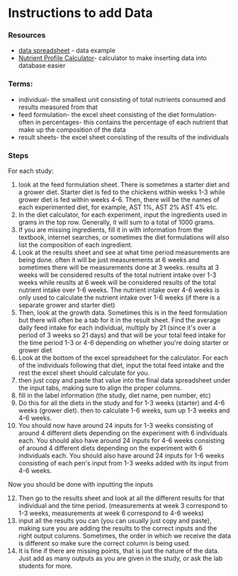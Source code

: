 # Instructions to add Data

### Resources 
- [data spreadsheet](https://1drv.ms/x/s!AhTsi-CmQfC04VFGd7PxzzuIcFev?e=LiwwHb&nav=MTVfezE0M0JEQTJBLTY1NzgtNEZBNC05MTRFLTdDNjVDRkExMEJBQX0) - data example
- [Nutrient Profile Calculator](https://1drv.ms/x/s!AhTsi-CmQfC04U-HmMr5EqZ26ZC4?e=bDB5xT&nav=MTVfe0IyNUNBOUQ1LTM5MkUtNEE0Ny04NjFGLTE5NjA1QjhDMkEwQX0)- calculator to make inserting data into database easier

### Terms:
- individual- the smallest unit consisting of total nutrients consumed and results measured from that 
- feed formulation- the excel sheet consisting of the diet formulation- often in percentages- this contains the percentage of each nutrient that make up the composition of the data
- result sheets- the excel sheet consisting of the results of the individuals 

### Steps 

For each study: 
1. look at the feed formulation sheet. There is sometimes a starter diet and a grower diet. Starter diet is fed to the chickens within weeks 1-3 while grower diet is fed within weeks 4-6. Then, there will be the names of each experimented diet, for example, AST 1%, AST 2% AST 4% etc.
2. In the diet calculator, for each experiment, input the ingredients used in grams in the top row. Generally, it will sum to a total of 1000 grams.
3. If you are missing ingredients, fill it in with information from the textbook, internet searches, or sometimes the diet formulations will also list the composition of each ingredient.
4. Look at the results sheet and see at what time period measurements are being done. often it will be just measurements at 6 weeks and sometimes there will be measurements done at 3 weeks. results at 3 weeks will be considered results of the total nutrient intake over 1-3 weeks while reuslts at 6 week will be considered results of the total nutrient intake over 1-6 weeks. The nutrient intake over 4-6 weeks is only used to calculate the nutrient intake over 1-6 weeks (if there is a separate grower and starter diet)
5. Then, look at the growth data. Sometimes this is in the feed formulation but there will often be a tab for it in the result sheet. Find the average daily feed intake for each individual, multiply by 21 (since it's over a period of 3 weeks so 21 days) and that will be your total feed intake for the time period 1-3 or 4-6 depending on whether you're doing starter or grower diet
6. Look at the bottom of the excel spreadsheet for the calculator. For each of the individuals following that diet, input the total feed intake and the rest the excel sheet should calculate for you.
7. then just copy and paste that value into the final data spreadsheet under the input tabs, making sure to align the proper columns.
9. fill in the label information (the study, diet name, pen number, etc)
10. Do this for all the diets in the study and for 1-3 weeks (starter) and 4-6 weeks (grower diet). then to calculate 1-6 weeks, sum up 1-3 weeks and 4-6 weeks.
11. You should now have around 24 inputs for 1-3 weeks consisting of around 4 different diets depending on the experiment with 6 individuals each. You should also have around 24 inputs for 4-6 weeks consisting of around 4 different diets depending on the experiment with 6 individuals each. You should also have around 24 inputs for 1-6 weeks consisting of each pen's input from 1-3 weeks added with its input from 4-6 weeks.
    
Now you should be done with inputting the inputs
    
12. Then go to the results sheet and look at all the different results for that individual and the time period. (measurements at week 3 correspond to 1-3 weeks, measurements at week 6 correspond to 4-6 weeks)
13. input all the results you can (you can usually just copy and paste), making sure you are adding the results to the correct inputs and the right output columns. Sometimes, the order in which we receive the data is different so make sure the correct column is being used.
17. It is fine if there are missing points, that is just the nature of the data. Just add as many outputs as you are given in the study, or ask the lab students for more.  
